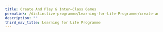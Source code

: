 ```yaml
---
title: Create And Play & Inter–Class Games
permalink: /distinctive-programme/Learning-for-Life-Programme/create-and-play-interclass-games/
description: ""
third_nav_title: Learning for Life Programme
---
```

